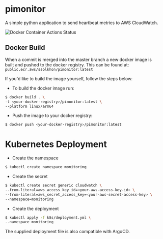 # pimonitor

A simple python application to send heartbeat metrics to AWS CloudWatch.

![Docker Container Actions Status](https://github.com/ssolkhon/pimonitor/actions/workflows/publish-docker-container.yml/badge.svg)

## Docker Build

When a commit is merged into the master branch a new docker image is built and
pushed to the docker registry. This can be found at:
`public.ecr.aws/ssolkhon/pimonitor:latest`

If you'd like to build the image yourself, follow the steps below:

- To build the docker image run:

```bash
$ docker build . \
-t <your-docker-registry>/pimonitor:latest \
--platform linux/arm64
```

- Push the image to your docker registry:

```bash
$ docker push <your-docker-registry>/pimonitor:latest
```

# Kubernetes Deployment

- Create the namespace

```bash
$ kubectl create namespace monitoring
```

- Create the secret

```bash
$ kubectl create secret generic cloudwatch \
--from-literal=aws_access_key_id=<your-aws-access-key-id> \
--from-literal=aws_secret_access_key=<your-aws-secret-access-key> \
--namespace=monitoring
```

- Create the deployment

```bash
$ kubectl apply -f k8s/deployment.yml \
--namespace monitoring
```

The supplied deployment file is also compatible with ArgoCD.
